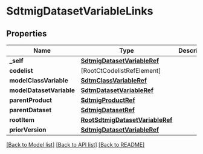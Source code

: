 # SdtmigDatasetVariableLinks

## Properties
Name | Type | Description | Notes
------------ | ------------- | ------------- | -------------
**_self** | [**SdtmigDatasetVariableRef**](SdtmigDatasetVariableRef.md) |  | [optional] 
**codelist** | [RootCtCodelistRefElement] |  | [optional] 
**modelClassVariable** | [**SdtmClassVariableRef**](SdtmClassVariableRef.md) |  | [optional] 
**modelDatasetVariable** | [**SdtmDatasetVariableRef**](SdtmDatasetVariableRef.md) |  | [optional] 
**parentProduct** | [**SdtmigProductRef**](SdtmigProductRef.md) |  | [optional] 
**parentDataset** | [**SdtmigDatasetRef**](SdtmigDatasetRef.md) |  | [optional] 
**rootItem** | [**RootSdtmigDatasetVariableRef**](RootSdtmigDatasetVariableRef.md) |  | [optional] 
**priorVersion** | [**SdtmigDatasetVariableRef**](SdtmigDatasetVariableRef.md) |  | [optional] 

[[Back to Model list]](../README.md#documentation-for-models) [[Back to API list]](../README.md#documentation-for-api-endpoints) [[Back to README]](../README.md)



